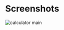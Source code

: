 # Screenshots
![calculator main](https://github.com/HuseynGPT/WPF-Microsoft-Calculator/assets/131697602/ff0f452a-39c9-46ce-b794-0fae4ec71757)
